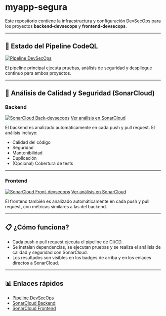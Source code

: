 # myapp-segura

Este repositorio contiene la infraestructura y configuración DevSecOps para los proyectos **backend-devsecops** y **frontend-devsecops**.

---

## 🚦 Estado del Pipeline CodeQL

[![Pipeline DevSecOps](https://github.com/EduM1randa/myapp-segura/actions/workflows/pipeline.yml/badge.svg)](https://github.com/EduM1randa/myapp-segura/actions/workflows/pipeline.yml)

El pipeline principal ejecuta pruebas, análisis de seguridad y despliegue continuo para ambos proyectos.

---

## 🔎 Análisis de Calidad y Seguridad (SonarCloud)

### Backend

[![SonarCloud Back-devsecops](https://github.com/navia20/backend-devsecops/actions/workflows/sonarcloud.yml/badge.svg)](https://github.com/navia20/backend-devsecops/actions/workflows/sonarcloud.yml)
[Ver análisis en SonarCloud](https://sonarcloud.io/project/overview?id=navia20_backend-devsecops)

El backend es analizado automáticamente en cada push y pull request. El análisis incluye:
- Calidad del código
- Seguridad
- Mantenibilidad
- Duplicación
- (Opcional) Cobertura de tests

---

### Frontend

[![SonarCloud Front-devsecops](https://github.com/navia20/frontend-devsecops/actions/workflows/sonarcloud.yml/badge.svg)](https://github.com/navia20/frontend-devsecops/actions/workflows/sonarcloud.yml)
[Ver análisis en SonarCloud](https://sonarcloud.io/project/overview?id=navia20_frontend-devsecops)

El frontend también es analizado automáticamente en cada push y pull request, con métricas similares a las del backend.

---

## 📋 ¿Cómo funciona?

- Cada push o pull request ejecuta el pipeline de CI/CD.
- Se instalan dependencias, se ejecutan pruebas y se realiza el análisis de calidad y seguridad con SonarCloud.
- Los resultados son visibles en los badges de arriba y en los enlaces directos a SonarCloud.

---

## 📊 Enlaces rápidos

- [Pipeline DevSecOps](https://github.com/EduM1randa/myapp-segura/actions/workflows/pipeline.yml)
- [SonarCloud Backend](https://sonarcloud.io/project/overview?id=navia20_backend-devsecops)
- [SonarCloud Frontend](https://sonarcloud.io/project/overview?id=navia20_frontend-devsecops)